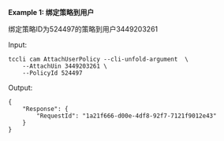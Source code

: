 **Example 1: 绑定策略到用户**

绑定策略ID为524497的策略到用户3449203261

Input: 

```
tccli cam AttachUserPolicy --cli-unfold-argument  \
    --AttachUin 3449203261 \
    --PolicyId 524497
```

Output: 
```
{
    "Response": {
        "RequestId": "1a21f666-d00e-4df8-92f7-7121f9012e43"
    }
}
```

